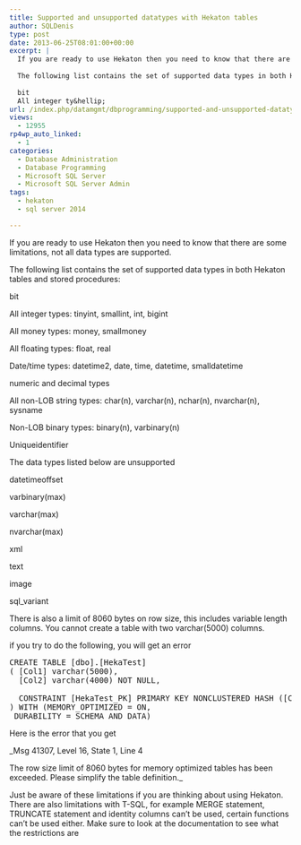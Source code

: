 ```yaml
---
title: Supported and unsupported datatypes with Hekaton tables
author: SQLDenis
type: post
date: 2013-06-25T08:01:00+00:00
excerpt: |
  If you are ready to use Hekaton then you need to know that there are some limitations, not all data types are supported. 
  
  The following list contains the set of supported data types in both Hekaton tables and stored procedures:
  
  bit
  All integer ty&hellip;
url: /index.php/datamgmt/dbprogramming/supported-and-unsupported-datatypes-with/
views:
  - 12955
rp4wp_auto_linked:
  - 1
categories:
  - Database Administration
  - Database Programming
  - Microsoft SQL Server
  - Microsoft SQL Server Admin
tags:
  - hekaton
  - sql server 2014

---
```

If you are ready to use Hekaton then you need to know that there are some limitations, not all data types are supported. 

The following list contains the set of supported data types in both Hekaton tables and stored procedures:

bit
  
All integer types: tinyint, smallint, int, bigint
  
All money types: money, smallmoney
  
All floating types: float, real
  
Date/time types: datetime2, date, time, datetime, smalldatetime
  
numeric and decimal types
  
All non-LOB string types: char(n), varchar(n), nchar(n), nvarchar(n), sysname
  
Non-LOB binary types: binary(n), varbinary(n)
  
Uniqueidentifier

The data types listed below are unsupported

datetimeoffset
  
varbinary(max)
  
varchar(max)
  
nvarchar(max)
  
xml
  
text
  
image
  
sql_variant

There is also a limit of 8060 bytes on row size, this includes variable length columns. You cannot create a table with two varchar(5000) columns.

if you try to do the following, you will get an error

<pre>CREATE TABLE [dbo].[HekaTest]
( [Col1] varchar(5000), 
  [Col2] varchar(4000) NOT NULL,  

  CONSTRAINT [HekaTest_PK] PRIMARY KEY NONCLUSTERED HASH ([Col1]) WITH(BUCKET_COUNT = 1000000)
) WITH (MEMORY_OPTIMIZED = ON, 
 DURABILITY = SCHEMA_AND_DATA)</pre>

Here is the error that you get

_Msg 41307, Level 16, State 1, Line 4
  
The row size limit of 8060 bytes for memory optimized tables has been exceeded. Please simplify the table definition._

Just be aware of these limitations if you are thinking about using Hekaton. There are also limitations with T-SQL, for example MERGE statement, TRUNCATE statement and identity columns can&#8217;t be used, certain functions can&#8217;t be used either. Make sure to look at the documentation to see what the restrictions are